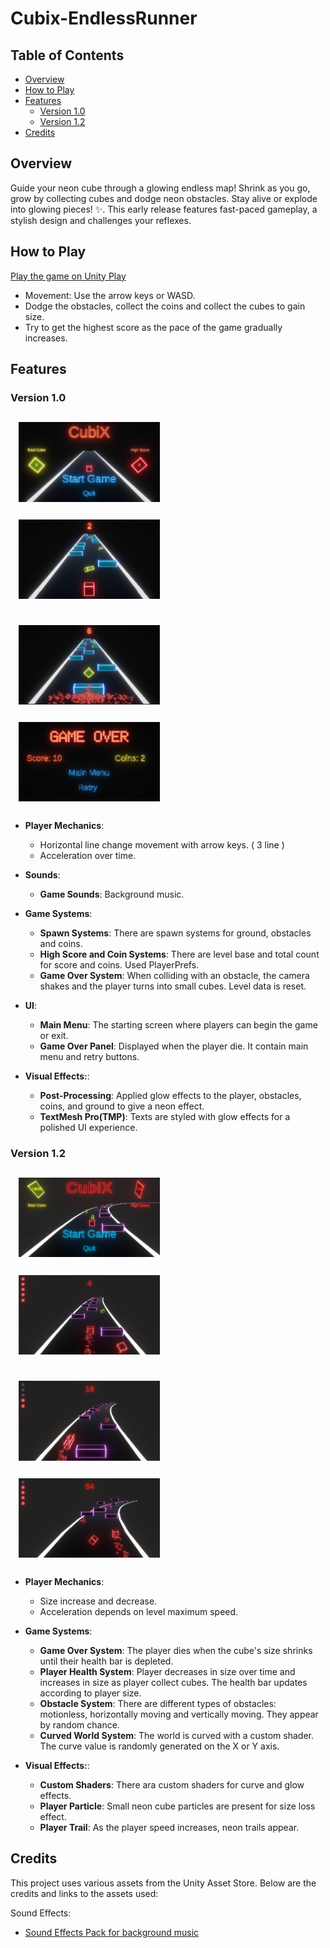 # Cubix-EndlessRunner

## Table of Contents
- [Overview](#overview)
- [How to Play](#how-to-play)
- [Features](#features)
  - [Version 1.0](#version-10)
  - [Version 1.2](#version-12)
- [Credits](#credits)

## Overview
Guide your neon cube through a glowing endless map! Shrink as you go, grow by collecting cubes and dodge neon obstacles. Stay alive or explode into glowing pieces! ✨. 
This early release features fast-paced gameplay, a stylish design and challenges your reflexes.

## How to Play
[Play the game on Unity Play](https://play.unity.com/en/games/e59de455-5914-49e6-90d7-e9e5d8ceab5b/cubix)

- Movement: Use the arrow keys or WASD.
- Dodge the obstacles, collect the coins and collect the cubes to gain size.
- Try to get the highest score as the pace of the game gradually increases.

## Features

### Version 1.0
<p float="left">
  <img src="Source_Images/1.png" alt="Screenshot 1" width="45%" style="margin: 2.5%;" />
  <img src="Source_Images/2.png" alt="Screenshot 2" width="45%" style="margin: 2.5%;" />
</p>
<p float="left">
  <img src="Source_Images/3.png" alt="Screenshot 3" width="45%" style="margin: 2.5%;" />
  <img src="Source_Images/4.png" alt="Screenshot 4" width="45%" style="margin: 2.5%;" />
</p>

- **Player Mechanics**:
  - Horizontal line change movement with arrow keys. ( 3 line )
  - Acceleration over time.
 
- **Sounds**:
  - **Game Sounds**: Background music.

- **Game Systems**:
  - **Spawn Systems**: There are spawn systems for ground, obstacles and coins.
  - **High Score and Coin Systems**: There are level base and total count for score and coins. Used PlayerPrefs.
  - **Game Over System**: When colliding with an obstacle, the camera shakes and the player turns into small cubes. Level data is reset.

- **UI**:
  - **Main Menu**: The starting screen where players can begin the game or exit. 
  - **Game Over Panel**: Displayed when the player die. It contain main menu and retry buttons.
 
- **Visual Effects:**:
    - **Post-Processing**: Applied glow effects to the player, obstacles, coins, and ground to give a neon effect.
    - **TextMesh Pro(TMP)**: Texts are styled with glow effects for a polished UI experience.
 
### Version 1.2
<p float="left">
  <img src="Source_Images/5.png" alt="Screenshot 1" width="45%" style="margin: 2.5%;" />
  <img src="Source_Images/6.png" alt="Screenshot 2" width="45%" style="margin: 2.5%;" />
</p>
<p float="left">
  <img src="Source_Images/7.png" alt="Screenshot 3" width="45%" style="margin: 2.5%;" />
  <img src="Source_Images/8.png" alt="Screenshot 4" width="45%" style="margin: 2.5%;" />
</p>

- **Player Mechanics**:
  - Size increase and decrease.
  - Acceleration depends on level maximum speed.

- **Game Systems**:
  - **Game Over System**: The player dies when the cube's size shrinks until their health bar is depleted.
  - **Player Health System**: Player decreases in size over time and increases in size as player collect cubes. The health bar updates according to player size.
  - **Obstacle System**: There are different types of obstacles: motionless, horizontally moving and vertically moving. They appear by random chance.
  - **Curved World System**: The world is curved with a custom shader. The curve value is randomly generated on the X or Y axis.
 
- **Visual Effects:**:
    - **Custom Shaders**: There ara custom shaders for curve and glow effects.
    - **Player Particle**: Small neon cube particles are present for size loss effect.
    - **Player Trail**: As the player speed increases, neon trails appear.


## Credits

This project uses various assets from the Unity Asset Store. Below are the credits and links to the assets used:
  
Sound Effects:
- [Sound Effects Pack for background music](https://assetstore.unity.com/packages/audio/music/electronic/breathtaking-vol-1-cyberpunk-electro-dark-synthwave-game-music-p-202947)



